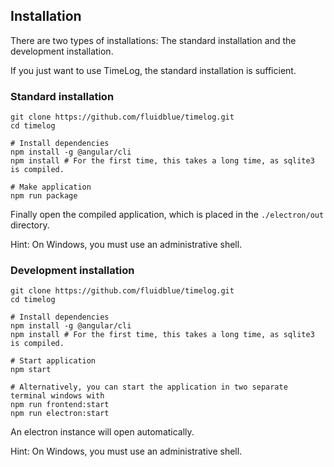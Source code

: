 ## Installation

There are two types of installations:
The standard installation and the development installation.

If you just want to use TimeLog, the standard installation is sufficient.


### Standard installation

```
git clone https://github.com/fluidblue/timelog.git
cd timelog

# Install dependencies
npm install -g @angular/cli
npm install # For the first time, this takes a long time, as sqlite3 is compiled.

# Make application
npm run package
```

Finally open the compiled application, which is placed in the `./electron/out` directory.

Hint: On Windows, you must use an administrative shell.


### Development installation

```
git clone https://github.com/fluidblue/timelog.git
cd timelog

# Install dependencies
npm install -g @angular/cli
npm install # For the first time, this takes a long time, as sqlite3 is compiled.

# Start application
npm start

# Alternatively, you can start the application in two separate terminal windows with
npm run frontend:start
npm run electron:start
```

An electron instance will open automatically.

Hint: On Windows, you must use an administrative shell.
